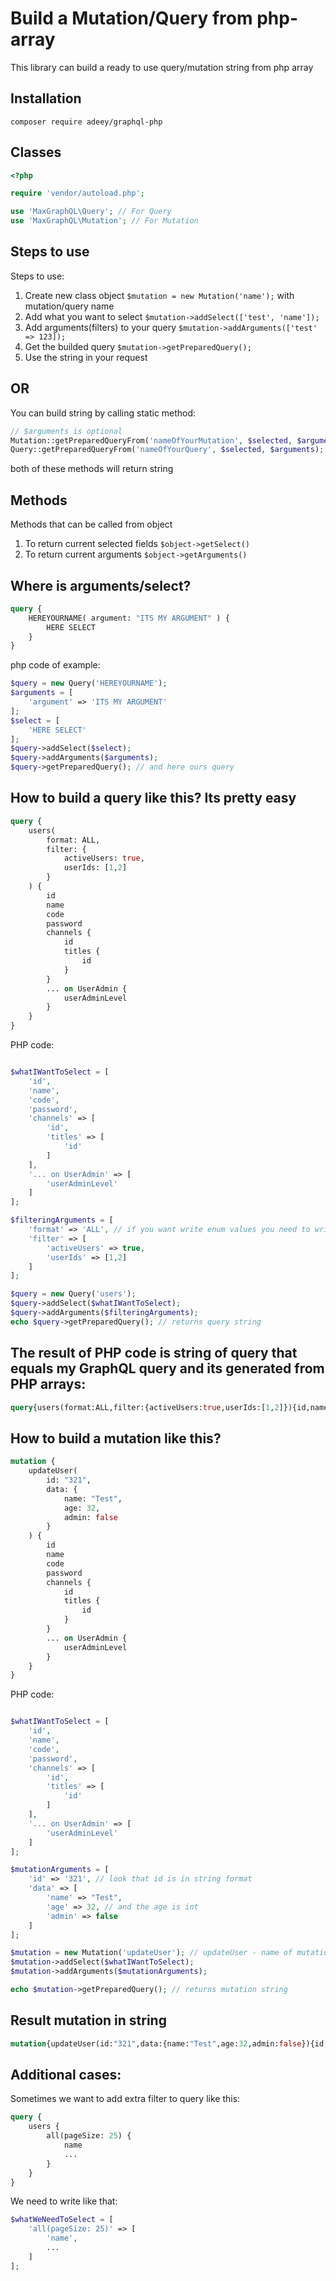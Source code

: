 # Build a Mutation/Query from php-array

This library can build a ready to use query/mutation string from php array

## Installation
```
composer require adeey/graphql-php
```
## Classes
```php
<?php

require 'vendor/autoload.php';

use 'MaxGraphQL\Query'; // For Query
use 'MaxGraphQL\Mutation'; // For Mutation
```

## Steps to use
Steps to use:
1. Create new class object ```$mutation = new Mutation('name');``` with mutation/query name
2. Add what you want to select ```$mutation->addSelect(['test', 'name']);```
3. Add arguments(filters) to your query ```$mutation->addArguments(['test' => 123]);```
4. Get the builded query ```$mutation->getPreparedQuery();```
5. Use the string in your request

## OR

You can build string by calling static method:
```php
// $arguments is optional
Mutation::getPreparedQueryFrom('nameOfYourMutation', $selected, $arguments);
Query::getPreparedQueryFrom('nameOfYourQuery', $selected, $arguments);
```
both of these methods will return string

## Methods
Methods that can be called from object
1. To return current selected fields ```$object->getSelect()```
2. To return current arguments ```$object->getArguments()```

## Where is arguments/select?
```graphql
query {
    HEREYOURNAME( argument: "ITS MY ARGUMENT" ) {
        HERE SELECT
    }
}
```
php code of example:
```php
$query = new Query('HEREYOURNAME');
$arguments = [
    'argument' => 'ITS MY ARGUMENT'
];
$select = [
    'HERE SELECT'
];
$query->addSelect($select);
$query->addArguments($arguments);
$query->getPreparedQuery(); // and here ours query
```

## How to build a query like this? Its pretty easy
```graphql
query {
    users(
        format: ALL,
        filter: {
            activeUsers: true,
            userIds: [1,2]
        }
    ) {
        id
        name
        code
        password
        channels {
            id
            titles {
                id
            }
        }
        ... on UserAdmin {
            userAdminLevel
        }
    }
}
```
PHP code:
```php

$whatIWantToSelect = [
    'id',
    'name',
    'code',
    'password',
    'channels' => [
        'id',
        'titles' => [
            'id'
        ]
    ],
    '... on UserAdmin' => [
        'userAdminLevel'
    ]       
];

$filteringArguments = [
    'format' => 'ALL', // if you want write enum values you need to write it uppercase
    'filter' => [
        'activeUsers' => true,
        'userIds' => [1,2]
    ]
];

$query = new Query('users');
$query->addSelect($whatIWantToSelect);
$query->addArguments($filteringArguments);
echo $query->getPreparedQuery(); // returns query string
```
## The result of PHP code is string of query that equals my GraphQL query and its generated from PHP arrays:
```graphql
query{users(format:ALL,filter:{activeUsers:true,userIds:[1,2]}){id,name,code,password,channels{id,titles{id}},... on UserAdmin{userAdminLevel}}}
```

## How to build a mutation like this?
```graphql
mutation {
    updateUser(
        id: "321",
        data: {
            name: "Test",
            age: 32,
            admin: false
        }
    ) {
        id
        name
        code
        password
        channels {
            id
            titles {
                id
            }
        }
        ... on UserAdmin {
            userAdminLevel
        }
    }
}
```
PHP code:
```php

$whatIWantToSelect = [
    'id',
    'name',
    'code',
    'password',
    'channels' => [
        'id',
        'titles' => [
            'id'
        ]
    ],
    '... on UserAdmin' => [
        'userAdminLevel'
    ]       
];

$mutationArguments = [
    'id' => '321', // look that id is in string format
    'data' => [
        'name' => "Test",
        'age' => 32, // and the age is int
        'admin' => false
    ]
];

$mutation = new Mutation('updateUser'); // updateUser - name of mutation
$mutation->addSelect($whatIWantToSelect);
$mutation->addArguments($mutationArguments);

echo $mutation->getPreparedQuery(); // returns mutation string
```
## Result mutation in string
```graphql
mutation{updateUser(id:"321",data:{name:"Test",age:32,admin:false}){id,name,code,password,channels{id,titles{id}},... on UserAdmin{userAdminLevel}}}
```

## Additional cases:
Sometimes we want to add extra filter to query like this:
```graphql
query {
    users {
        all(pageSize: 25) {
            name
            ...
        }
    }
}
```
We need to write like that:
```php
$whatWeNeedToSelect = [
    'all(pageSize: 25)' => [
        'name',
        ...    
    ]
];
```
